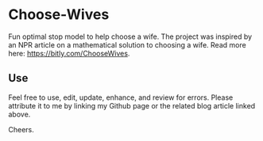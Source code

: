 Choose-Wives
============

Fun optimal stop model to help choose a wife. The project was inspired by an NPR article on a mathematical solution to choosing a wife. Read more here: https://bitly.com/ChooseWives.


## Use

Feel free to use, edit, update, enhance, and review for errors. Please attribute it to me by linking my Github page or the related blog article linked above.

Cheers.
